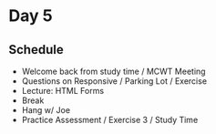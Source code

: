 # Day 5
## Schedule 
- Welcome back from study time / MCWT Meeting
- Questions on Responsive / Parking Lot / Exercise
- Lecture: HTML Forms
- Break
- Hang w/ Joe
- Practice Assessment / Exercise 3 / Study Time 